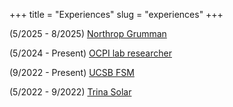 +++
title = "Experiences"
slug = "experiences"
+++

<!-- + Please hire me + -->

(5/2025 - 8/2025) [Northrop Grumman](/experiences/ng)

(5/2024 - Present) [OCPI lab researcher](/experiences/ocpi)

(9/2022 - Present) [UCSB FSM](/experiences/fsm)

(5/2022 - 9/2022) [Trina Solar](/experiences/trina)